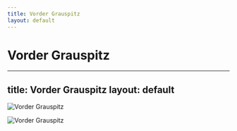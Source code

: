 ```yaml
---
title: Vorder Grauspitz
layout: default
---
```

Vorder Grauspitz
================================================================
---
title: Vorder Grauspitz
layout: default
---

![Vorder Grauspitz](https://www.thebestviewpoints.com/wp-content/uploads/2020/06/AAA5419-HDR.jpg)

![Vorder Grauspitz](https://www.thebestviewpoints.com/wp-content/uploads/2020/06/AAA5437.jpg)